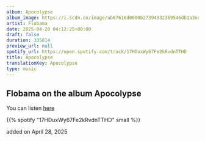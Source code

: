 ```yaml
---
album: Apocolypse
album_image: https://i.scdn.co/image/ab67616d0000b27394332369546db1a3ed6656fb
artist: Flobama
date: 2025-04-28 04:12:25+00:00
draft: false
duration: 335814
preview_url: null
spotify_url: https://open.spotify.com/track/17HDuxWy67Fe2kRvdnTTHD
title: Apocolypse
translationKey: Apocolypse
type: music
---
```


## Flobama on the album Apocolypse

You can listen [here](https://open.spotify.com/track/17HDuxWy67Fe2kRvdnTTHD)

{{% spotify "17HDuxWy67Fe2kRvdnTTHD" small %}}

added on April 28, 2025